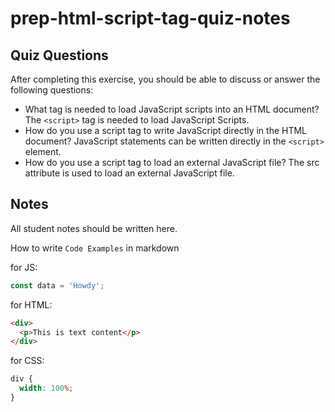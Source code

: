 # prep-html-script-tag-quiz-notes

## Quiz Questions

After completing this exercise, you should be able to discuss or answer the following questions:

- What tag is needed to load JavaScript scripts into an HTML document?
  The `<script>` tag is needed to load JavaScript Scripts.
- How do you use a script tag to write JavaScript directly in the HTML document?
  JavaScript statements can be written directly in the `<script>` element.
- How do you use a script tag to load an external JavaScript file?
  The src attribute is used to load an external JavaScript file.

## Notes

All student notes should be written here.

How to write `Code Examples` in markdown

for JS:

```javascript
const data = 'Howdy';
```

for HTML:

```html
<div>
  <p>This is text content</p>
</div>
```

for CSS:

```css
div {
  width: 100%;
}
```
